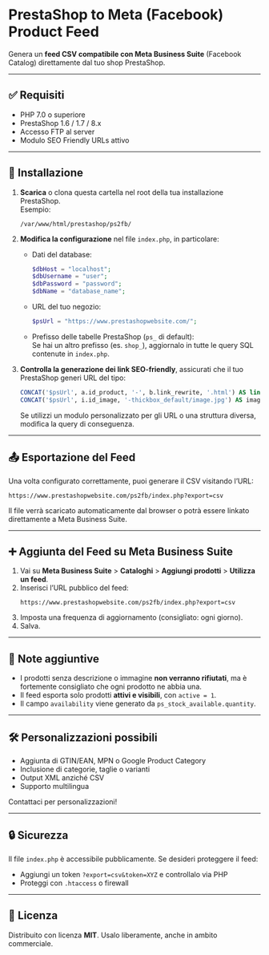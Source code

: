 # PrestaShop to Meta (Facebook) Product Feed

Genera un **feed CSV compatibile con Meta Business Suite** (Facebook Catalog) direttamente dal tuo shop PrestaShop.

---

## ✅ Requisiti

- PHP 7.0 o superiore
- PrestaShop 1.6 / 1.7 / 8.x
- Accesso FTP al server
- Modulo SEO Friendly URLs attivo

---

## 🚀 Installazione

1. **Scarica** o clona questa cartella nel root della tua installazione PrestaShop.  
   Esempio:

   ```
   /var/www/html/prestashop/ps2fb/
   ```

2. **Modifica la configurazione** nel file `index.php`, in particolare:

   - Dati del database:

     ```php
     $dbHost = "localhost";
     $dbUsername = "user";
     $dbPassword = "password";
     $dbName = "database_name";
     ```

   - URL del tuo negozio:

     ```php
     $psUrl = "https://www.prestashopwebsite.com/";
     ```

   - Prefisso delle tabelle PrestaShop (`ps_` di default):  
     Se hai un altro prefisso (es. `shop_`), aggiornalo in tutte le query SQL contenute in `index.php`.

3. **Controlla la generazione dei link SEO-friendly**, assicurati che il tuo PrestaShop generi URL del tipo:

   ```sql
   CONCAT('$psUrl', a.id_product, '-', b.link_rewrite, '.html') AS link
   CONCAT('$psUrl', i.id_image, '-thickbox_default/image.jpg') AS image_link
   ```

   Se utilizzi un modulo personalizzato per gli URL o una struttura diversa, modifica la query di conseguenza.

---

## 📤 Esportazione del Feed

Una volta configurato correttamente, puoi generare il CSV visitando l’URL:

```
https://www.prestashopwebsite.com/ps2fb/index.php?export=csv
```

Il file verrà scaricato automaticamente dal browser o potrà essere linkato direttamente a Meta Business Suite.

---

## ➕ Aggiunta del Feed su Meta Business Suite

1. Vai su **Meta Business Suite** > **Cataloghi** > **Aggiungi prodotti** > **Utilizza un feed**.
2. Inserisci l’URL pubblico del feed:
   ```
   https://www.prestashopwebsite.com/ps2fb/index.php?export=csv
   ```
3. Imposta una frequenza di aggiornamento (consigliato: ogni giorno).
4. Salva.

---

## 📌 Note aggiuntive

- I prodotti senza descrizione o immagine **non verranno rifiutati**, ma è fortemente consigliato che ogni prodotto ne abbia una.
- Il feed esporta solo prodotti **attivi e visibili**, con `active = 1`.
- Il campo `availability` viene generato da `ps_stock_available.quantity`.

---

## 🛠 Personalizzazioni possibili

- Aggiunta di GTIN/EAN, MPN o Google Product Category
- Inclusione di categorie, taglie o varianti
- Output XML anziché CSV
- Supporto multilingua

Contattaci per personalizzazioni!

---

## 🔒 Sicurezza

Il file `index.php` è accessibile pubblicamente. Se desideri proteggere il feed:

- Aggiungi un token `?export=csv&token=XYZ` e controllalo via PHP
- Proteggi con `.htaccess` o firewall

---

## 📄 Licenza

Distribuito con licenza **MIT**. Usalo liberamente, anche in ambito commerciale.
